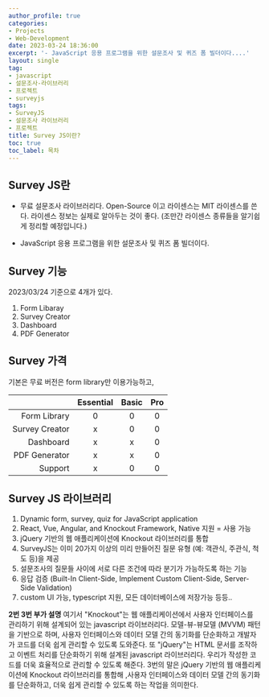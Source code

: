 ```yaml
---
author_profile: true
categories:
- Projects
- Web-Development
date: 2023-03-24 18:36:00
excerpt: '- JavaScript 응용 프로그램을 위한 설문조사 및 퀴즈 폼 빌더이다....'
layout: single
tag:
- javascript
- 설문조사-라이브러리
- 프로젝트
- surveyjs
tags:
- SurveyJS
- 설문조사 라이브러리
- 프로젝트
title: Survey JS이란?
toc: true
toc_label: 목차
---
```


## Survey JS란 
- 무료 설문조사 라이브러리다.
    Open-Source 이고 라이센스는 MIT 라이센스를 쓴다.
    라이센스 정보는 실제로 알아두는 것이 좋다. 
    (조만간 라이센스 종류들을 알기쉽게 정리할 예정입니다.)

- JavaScript 응용 프로그램을 위한 설문조사 및 퀴즈 폼 빌더이다.

## Survey 기능 
2023/03/24 기준으로 4개가 있다.
1. Form Libaray
2. Survey Creator
3. Dashboard
4. PDF Generator

## Survey 가격
기본은 무료 버전은 form library만 이용가능하고, 

||Essential|Basic|Pro|
|--:|:--:|:--:|:--:|
|Form Library|0|0|0|
|Survey Creator|x|0|0|
|Dashboard|x|x|0|
|PDF Generator|x|x|0|
|Support|x|0|0|

## Survey JS 라이브러리
1. Dynamic form, survey, quiz for JavaScript application
2. React, Vue, Angular, and Knockout Framework,  Native 지원 = 사용 가능
3. jQuery 기반의 웹 애플리케이션에 Knockout 라이브러리를 통합
4. SurveyJS는 이미 20가지 이상의 미리 만들어진 질문 유형 
    (예: 객관식, 주관식, 척도 등)을 제공
5. 설문조사의 질문들 사이에 서로 다른 조건에 따라 분기가 가능하도록 하는 기능
6. 응답 검증 
    (Built-In Client-Side, Implement Custom Client-Side, Server-Side Validation)
7. custom UI 가능, typescript 지원,  모든 데이터베이스에 저장가능 등등.. 

**2번 3번 부가 설명**
여기서 "Knockout"는 웹 애플리케이션에서 사용자 인터페이스를 관리하기 위해 설계되어 있는 javascript 라이브러리다. 
모델-뷰-뷰모델 (MVVM) 패턴을 기반으로 하며, 사용자 인터페이스와 데이터 모델 간의 동기화를 단순화하고 개발자가 코드를 더욱 쉽게 관리할 수 있도록 도와준다.
또 "jQuery"는 HTML 문서를 조작하고 이벤트 처리를 단순화하기 위해 설계된 javascript 라이브러리다. 우리가 작성한 코드를 더욱 효율적으로 관리할 수 있도록 해준다.
3번의 말은
jQuery 기반의 웹 애플리케이션에 Knockout 라이브러리를 통합해 ,사용자 인터페이스와 데이터 모델 간의 동기화를 단순화하고, 더욱 쉽게 관리할 수 있도록 하는 작업을 의미한다. 






